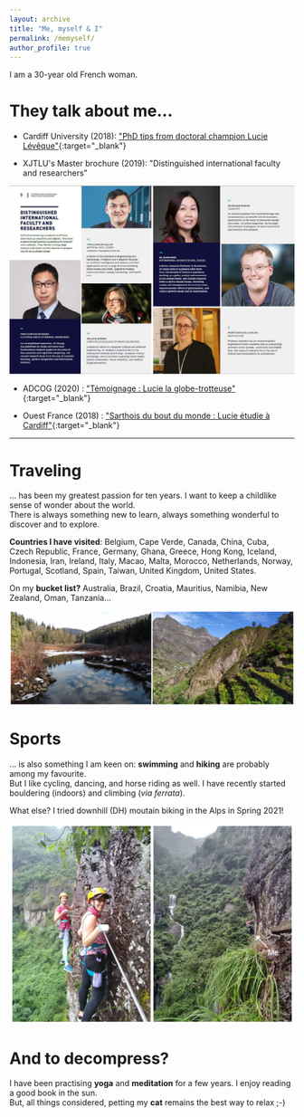 ```yaml
---
layout: archive
title: "Me, myself & I"
permalink: /memyself/
author_profile: true
---
```


I am a 30-year old French woman.


They talk about me...
====

* Cardiff University (2018): ["PhD tips from doctoral champion Lucie Lévêque"](https://www.cardiff.ac.uk/study/postgraduate/research/student-views-and-stories/phd-tips-from-doctoral-champion,-lucie-leveque,-school-of-computer-science-and-informatics){:target="_blank"}

* XJTLU's Master brochure (2019): "Distinguished international faculty and researchers"
<p style="text-align:left;"><img src="/images/brochure.jpg" alt="XJTLU brochure" width="600"></p>

* ADCOG (2020) : ["Témoignage : Lucie la globe-trotteuse"](http://adcog.fr/blog/114-temoignage-lucie-la-globe-trotteuse){:target="_blank"}

* Ouest France (2018) : ["Sarthois du bout du monde : Lucie étudie à Cardiff"](https://www.ouest-france.fr/pays-de-la-loire/le-mans-72000/sarthois-du-bout-du-monde-lucie-etudie-cardiff-5652306){:target="_blank"}

------------

Traveling
====

... has been my greatest passion for ten years. I want to keep a childlike sense of wonder about the world. <br />
There is always something new to learn, always something wonderful to discover and to explore.

**Countries I have visited**: Belgium, Cape Verde, Canada, China, Cuba, Czech Republic, France, Germany, Ghana, Greece, Hong Kong, Iceland, Indonesia, Iran, Ireland, Italy, Macao, Malta, Morocco, Netherlands, Norway, Portugal, Scotland, Spain, Taiwan, United Kingdom, United States.

On my **bucket list?** Australia, Brazil, Croatia, Mauritius, Namibia, New Zealand, Oman, Tanzania...

<p style="text-align:center;"><img src="/images/Travel.jpg" alt="Canada and Cape Verde"></p>

Sports
====

... is also something I am keen on: **swimming** and **hiking** are probably among my favourite. <br />
But I like cycling, dancing, and horse riding as well. I have recently started bouldering (indoors) and climbing (_via ferrata_).

What else? I tried downhill (DH) moutain biking in the Alps in Spring 2021!

<p style="text-align:center;"><img src="/images/Via.jpg" alt="Via ferrata" width="550"></p>


And to decompress?
====

I have been practising **yoga** and **meditation** for a few years. I enjoy reading a good book in the sun. <br />
But, all things considered, petting my **cat** remains the best way to relax ;-)
